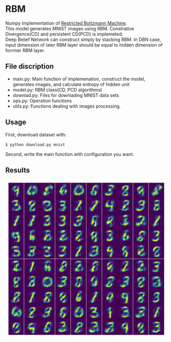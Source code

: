 # RBM
Numpy implementation of [Restricted Boltzmann Machine](https://en.wikipedia.org/wiki/Restricted_Boltzmann_machine). <br/>
This model generates MNIST images using RBM. Constrative Divergence(CD) and persistent CD(PCD) is implemeted.<br/>
Deep Belief Network can construct simply by stacking RBM. In DBN case, input dimension of later RBM layer should be equal to hidden  dimension of forrmer RBM layer.<br/>

## File discription
- main.py: Main function of implemenation, construct the model, generates images, and calculate entropy of hidden unit
- model.py: RBM class(CD, PCD algorithms)
- downlad.py: Files for downlading MNIST data sets
- ops.py: Operation functions
- utils.py: Functions dealing with images processing.

## Usage
First, download dataset with:

    $ python download.py mnist

Second, write the main function with configuration you want.

## Results

![result](assets/result.png)
